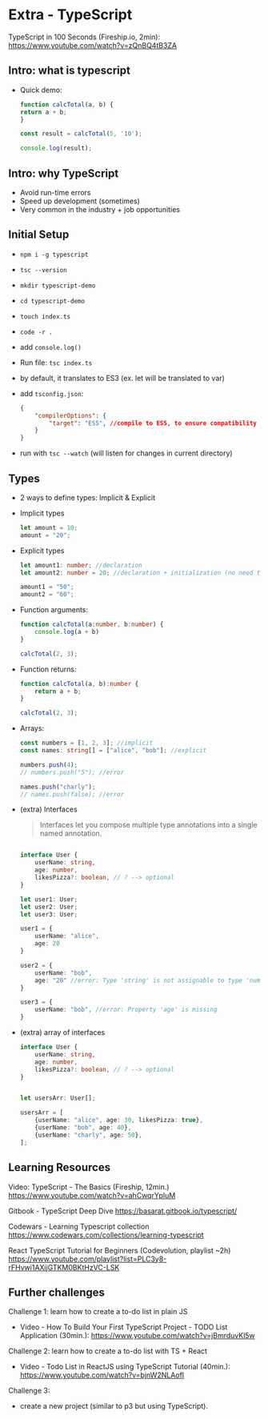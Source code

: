 

# Extra - TypeScript



TypeScript in 100 Seconds (Fireship.io, 2min):
https://www.youtube.com/watch?v=zQnBQ4tB3ZA




## Intro: what is typescript

- Quick demo:

  <!-- @LT: create TypeScript project in Stackblitz -->

    ```js
    function calcTotal(a, b) {
    return a + b;
    }

    const result = calcTotal(5, '10');

    console.log(result);

    ```

## Intro: why TypeScript

- Avoid run-time errors
- Speed up development (sometimes)
- Very common in the industry + job opportunities



## Initial Setup

- `npm i -g typescript`

- `tsc --version`

- `mkdir typescript-demo`

- `cd typescript-demo`

- `touch index.ts`

- `code -r .`

- add `console.log()`

- Run file: `tsc index.ts`

- by default, it translates to ES3 (ex. let will be translated to var)

- add `tsconfig.json`:

    ```json
    {
        "compilerOptions": {
            "target": "ES5", //compile to ES5, to ensure compatibility for old browsers
        }
    }
    ```


- run with `tsc --watch` (will listen for changes in current directory)



## Types

- 2 ways to define types: Implicit & Explicit

- Implicit types

    ```ts
    let amount = 10;
    amount = "20";
    ```

- Explicit types

    ```ts
    let amount1: number; //declaration
    let amount2: number = 20; //declaration + initialization (no need to add explicit type)

    amount1 = "50";
    amount2 = "60";
    ```


- Function arguments:

    ```ts
    function calcTotal(a:number, b:number) {
        console.log(a + b)
    }

    calcTotal(2, 3);
    ```


- Function returns:

    ```ts
    function calcTotal(a, b):number {
        return a + b;
    }

    calcTotal(2, 3);
    ```


- Arrays:

    ```ts
    const numbers = [1, 2, 3]; //implicit
    const names: string[] = ["alice", "bob"]; //explicit

    numbers.push(4);
    // numbers.push("5"); //error

    names.push("charly");
    // names.push(false); //error
    ```


- (extra) Interfaces

    > Interfaces let you compose multiple type annotations into a single named annotation. 

    ```ts

    interface User {
        userName: string,
        age: number,
        likesPizza?: boolean, // ? --> optional
    }

    let user1: User;
    let user2: User;
    let user3: User;

    user1 = {
        userName: "alice",
        age: 20
    }

    user2 = {
        userName: "bob",
        age: "20" //error: Type 'string' is not assignable to type 'number'.
    }

    user3 = {
        userName: "bob", //error: Property 'age' is missing
    }

    ```


- (extra) array of interfaces

    ```ts
    interface User {
        userName: string,
        age: number,
        likesPizza?: boolean, // ? --> optional
    }


    let usersArr: User[];

    usersArr = [
        {userName: "alice", age: 30, likesPizza: true},
        {userName: "bob", age: 40},
        {userName: "charly", age: 50},
    ];

    ```



## Learning Resources

Video: TypeScript - The Basics (Fireship, 12min.)
https://www.youtube.com/watch?v=ahCwqrYpIuM


Gitbook - TypeScript Deep Dive 
https://basarat.gitbook.io/typescript/


Codewars - Learning Typescript collection
https://www.codewars.com/collections/learning-typescript


React TypeScript Tutorial for Beginners (Codevolution, playlist ~2h)
https://www.youtube.com/playlist?list=PLC3y8-rFHvwi1AXijGTKM0BKtHzVC-LSK



## Further challenges

Challenge 1: learn how to create a to-do list in plain JS
  - Video - How To Build Your First TypeScript Project - TODO List Application (30min.): https://www.youtube.com/watch?v=jBmrduvKl5w


Challenge 2: learn how to create a to-do list with TS + React
  - Video - Todo List in ReactJS using TypeScript Tutorial (40min.): https://www.youtube.com/watch?v=bjnW2NLAofI


Challenge 3: 
- create a new project (similar to p3 but using TypeScript).
  


